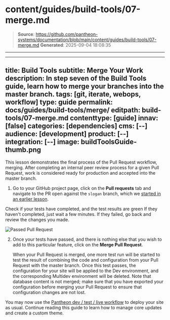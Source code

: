 # content/guides/build-tools/07-merge.md

> **Source**: https://github.com/pantheon-systems/documentation/blob/main/content/guides/build-tools/07-merge.md
> **Generated**: 2025-09-04 18:08:35

---

---
title: Build Tools
subtitle: Merge Your Work
description: In step seven of the Build Tools guide, learn how to merge your branches into the master branch.
tags: [git, iterate, webops, workflow]
type: guide
permalink: docs/guides/build-tools/merge/
editpath: build-tools/07-merge.md
contenttype: [guide]
innav: [false]
categories: [dependencies]
cms: [--]
audience: [development]
product: [--]
integration: [--]
image: buildToolsGuide-thumb.png
---
This lesson demonstrates the final process of the Pull Request workflow, merging. After completing an internal peer review process for a given Pull Request, work is considered ready for production and accepted into the master branch.

1.  Go to your GitHub project page, click on the **Pull requests** tab and navigate to the PR open against the `slogan` branch, which we [started in an earlier lesson](/guides/build-tools/pr-workflow#create-a-pull-request).

  Check if your tests have completed, and the test results are green If they haven't completed, just wait a few minutes. If they failed, go back and review the changes you made.

  ![Passed Pull Request](../../../images/pr-workflow/slogan-pr-passed.png)

2.  Once your tests have passed, and there is nothing else that you wish to add to this particular feature, click on the **Merge Pull Request**.

    When your Pull Request is merged, one more test run will be started to test the result of combining the code and configuration from your Pull Request with the master branch. Once this test passes, the configuration for your site will be applied to the Dev environment, and the corresponding Multidev environment will be deleted. Note that database content is not merged; make sure that you have exported your configuration before merging your Pull Request to ensure that configuration changes are not lost.

You may now use the [Pantheon dev / test / live workflow](/pantheon-workflow/) to deploy your site as usual. Continue reading this guide to learn how to manage core updates and create a custom theme.
